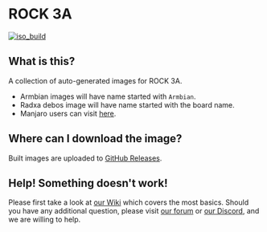# ROCK 3A
[![iso_build](https://github.com/radxa-build/rock-3a/workflows/Build/badge.svg)](https://github.com/radxa-build/rock-3a/actions/workflows/build.yml)

## What is this?

A collection of auto-generated images for ROCK 3A.

* Armbian images will have name started with `Armbian`.
* Radxa debos image will have name started with the board name.
* Manjaro users can visit [here](https://github.com/manjaro-arm/rock3-a-images).

## Where can I download the image?

Built images are uploaded to [GitHub Releases](https://github.com/radxa-build/rock-3a/releases/latest).

## Help! Something doesn't work!

Please first take a look at [our Wiki](https://wiki.radxa.com/Home) which covers the most basics.
Should you have any additional question, please visit [our forum](https://rock.sh/go) or [our Discord](https://rock.sh/go), and we are willing to help.
